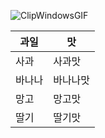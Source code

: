 ![ClipWindowsGIF](https://github.com/user-attachments/assets/7216a6d7-e24c-420c-a8e8-473e6d71992d)

| 과일 | 맛 |
|-------|-------|
| 사과 | 사과맛 |
| 바나나 | 바나나맛 |
| 망고 | 망고맛 |
| 딸기 | 딸기맛 |
